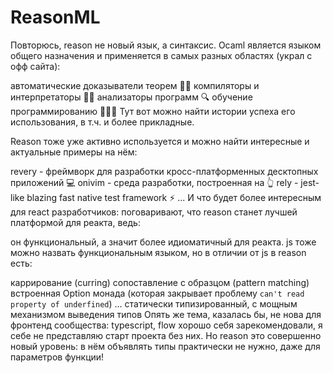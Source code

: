 # ReasonML
Повторюсь, reason не новый язык, а синтаксис. Ocaml является языком общего назначения и применяется в самых разных областях (украл с офф сайта):

автоматические доказыватели теорем 🤷‍♂️
компиляторы и интерпретаторы 🙆🏾
анализаторы программ 🔍
обучение программированию 👩🏽‍🎓
Тут вот можно найти истории успеха его использования, в т.ч. и более прикладные.

Reason тоже уже активно используется и можно найти интересные и актуальные примеры на нём:

revery - фреймворк для разработки кросс-платформенных десктопных приложений 💻
onivim - среда разработки, построенная на 👆
rely - jest-like blazing fast native test framework ⚡️
...
И что будет более интересным для react разработчиков: поговаривают, что reason станет лучшей платформой для реакта, ведь:

он функциональный, а значит более идиоматичный для реакта.
js тоже можно назвать функциональным языком, но в отличии от js в reason есть:

каррирование (curring)
сопоставление с образцом (pattern matching)
встроенная Option монада (которая закрывает проблему `can't read property of underfined`)
...
статически типизированный, с мощным механизмом выведения типов
Опять же тема, казалась бы, не нова для фронтенд сообщества: typescript, flow хорошо себя зарекомендовали, я себе не представляю старт проекта без них. Но reason это совершенно новый уровень: в нём объявлять типы практически не нужно, даже для параметров функции!
